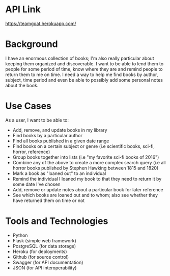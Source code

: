 # API Link
https://teamgoat.herokuapp.com/
# Background
I have an enormous collection of books; I'm also really particular about keeping them organized and discoverable. I want to be able to lend them to people for some period of time, know where they are and remind people to return them to me on time. I need a way to help me find books by author, subject, time period and even be able to possibly add some personal notes about the book.

# Use Cases
As a user, I want to be able to:

* Add, remove, and update books in my library
* Find books by a particular author
* Find all books published in a given date range
* Find books on a certain subject or genre (i.e scientific books, sci-fi, horror, reference)
* Group books together into lists (i.e "my favorite sci-fi books of 2016")
* Combine any of the above to create a more complex search query (i.e all horror books published by Stephen Hawking between 1815 and 1820)
* Mark a book as "loaned out" to an individual
* Remind the individual I loaned my book to that they need to return it by some date I've chosen
* Add, remove or update notes about a particular book for later reference
* See which books are loaned out and to whom; also see whether they have returned them on time or not

# Tools and Technologies
* Python
* Flask (simple web framework)
* PostgreSQL (for data storage)
* Heroku (for deployments)
* Github (for source control)
* Swagger (for API documentation)
* JSON (for API interoperability)
